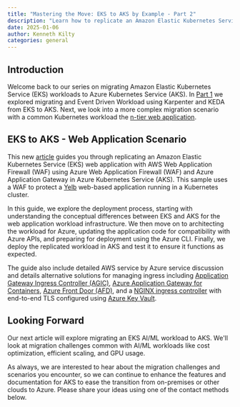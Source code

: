 ```yaml
---
title: "Mastering the Move: EKS to AKS by Example - Part 2"
description: "Learn how to replicate an Amazon Elastic Kubernetes Service (EKS) web application with AWS Web Application Firewall (WAF) using Azure Web Application Firewall (WAF) and Azure Application Gateway in Azure Kubernetes Service (AKS)"
date: 2025-01-06
author: Kenneth Kilty
categories: general
---
```


## Introduction

Welcome back to our series on migrating Amazon Elastic Kubernetes Service (EKS) workloads to Azure Kubernetes Service (AKS). In [Part 1](https://azure.github.io/AKS/2024/08/01/eks-to-aks-series-part1) we explored migrating and Event Driven Workload using Karpenter and KEDA from EKS to AKS. Next, we look into a more complex migration scenario with a common Kubernetes workload the [n-tier web application](https://learn.microsoft.com/azure/architecture/guide/architecture-styles/n-tier).

## EKS to AKS - Web Application Scenario

This new [article](https://learn.microsoft.com/azure/aks/eks-web-overview) guides you through replicating an Amazon Elastic Kubernetes Service (EKS) web application with AWS Web Application Firewall (WAF) using Azure Web Application Firewall (WAF) and Azure Application Gateway in Azure Kubernetes Service (AKS). This sample uses a WAF to protect a [Yelb](https://github.com/mreferre/yelb/) web-based application running in a Kubernetes cluster.

In this guide, we explore the deployment process, starting with understanding the conceptual differences between EKS and AKS for the web application workload infrastructure. We then move on to architecting the workload for Azure, updating the application code for compatibility with Azure APIs, and preparing for deployment using the Azure CLI. Finally, we deploy the replicated workload in AKS and test it to ensure it functions as expected.

The guide also include detailed AWS service by Azure service discussion and details alternative solutions for managing ingress including [Application Gateway Ingress Controller (AGIC)](https://learn.microsoft.com/azure/application-gateway/ingress-controller-overview), [Azure Application Gateway for Containers](https://learn.microsoft.com/azure/application-gateway/for-containers/overview), [Azure Front Door (AFD)](https://learn.microsoft.com/azure/frontdoor/front-door-overview), and a [NGINX ingress controller](https://github.com/kubernetes/ingress-nginx) with end-to-end TLS configured using [Azure Key Vault](https://learn.microsoft.com/azure/key-vault/general/basic-concepts).

## Looking Forward

Our next article will explore migrating an EKS AI/ML workload to AKS. We'll look at migration challenges common with AI/ML workloads like cost optimization, efficient scaling, and GPU usage.

As always, we are interested to hear about the migration challenges and scenarios you encounter, so we can continue to enhance the features and documentation for AKS to ease the transition from on-premises or other clouds to Azure. Please share your ideas using one of the contact methods below.
